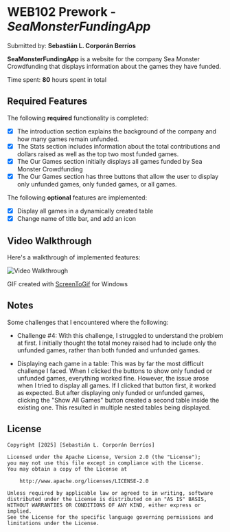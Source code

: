 # WEB102 Prework - *SeaMonsterFundingApp*

Submitted by: **Sebastián L. Corporán Berríos**

**SeaMonsterFundingApp** is a website for the company Sea Monster Crowdfunding that displays information about the games they have funded.

Time spent: **80** hours spent in total

## Required Features

The following **required** functionality is completed:

* [X] The introduction section explains the background of the company and how many games remain unfunded.
* [X] The Stats section includes information about the total contributions and dollars raised as well as the top two most funded games.
* [X] The Our Games section initially displays all games funded by Sea Monster Crowdfunding
* [X] The Our Games section has three buttons that allow the user to display only unfunded games, only funded games, or all games.

The following **optional** features are implemented:

* [X] Display all games in a dynamically created table
* [X] Change name of title bar, and add an icon

## Video Walkthrough

Here's a walkthrough of implemented features:

<img src='https://imgur.com/a/BQ4iteW.gif' title='Video Walkthrough' width='' alt='Video Walkthrough' />

<!-- Replace this with whatever GIF tool you used! -->
GIF created with [ScreenToGif](https://www.screentogif.com/) for Windows
<!-- Recommended tools:
[Kap](https://getkap.co/) for macOS
[ScreenToGif](https://www.screentogif.com/) for Windows
[peek](https://github.com/phw/peek) for Linux. -->

## Notes

Some challenges that I encountered where the following:

* Challenge #4: With this challenge,  I struggled to understand the problem at first. I initially thought the total money raised had to include only the unfunded games, rather than both funded and unfunded games.

* Displaying each game in a table:  This was by far the most difficult challenge I faced. When I clicked the buttons to show only funded or unfunded games, everything worked fine. However, the issue arose when I tried to display all games. If I clicked that button first, it worked as expected. But after displaying only funded or unfunded games, clicking the "Show All Games" button created a second table inside the existing one. This resulted in multiple nested tables being displayed.

## License

    Copyright [2025] [Sebastián L. Corporán Berríos]

    Licensed under the Apache License, Version 2.0 (the "License");
    you may not use this file except in compliance with the License.
    You may obtain a copy of the License at

        http://www.apache.org/licenses/LICENSE-2.0

    Unless required by applicable law or agreed to in writing, software
    distributed under the License is distributed on an "AS IS" BASIS,
    WITHOUT WARRANTIES OR CONDITIONS OF ANY KIND, either express or implied.
    See the License for the specific language governing permissions and
    limitations under the License.